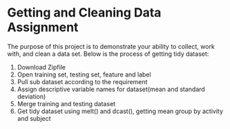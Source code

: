 # Getting and Cleaning Data Assignment
The purpose of this project is to demonstrate your ability to collect, work with, and clean a data set. 
Below is the process of getting tidy dataset:
1) Download Zipfile
2) Open training set, testing set, feature and label
3) Pull sub dataset according to the requirement
4) Assign descriptive variable names for dataset(mean and standard deviation)
5) Merge training and testing dataset
6) Get tidy dataset using melt() and dcast(), getting mean group by activity and subject



